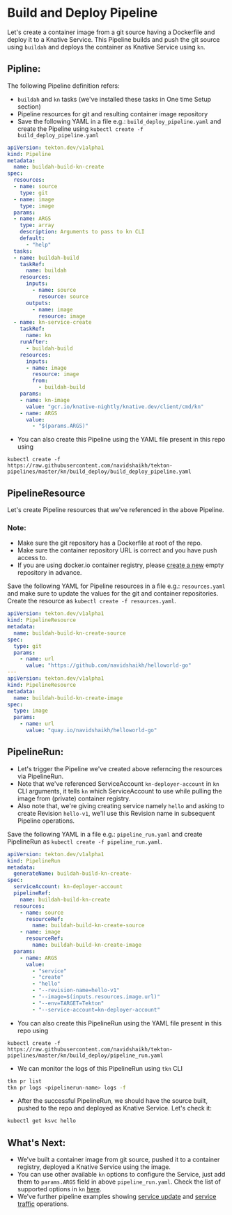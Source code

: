 # Build and Deploy Pipeline

Let's create a container image from a git source having a Dockerfile and deploy it to a Knative Service.
This Pipeline builds and push the git source using `buildah` and deploys the container as Knative Service using `kn`.

## Pipline:

The following Pipeline definition refers:
 - `buildah` and `kn` tasks (we've installed these tasks in One time Setup section)
- Pipeline resources for git and resulting container image repository
- Save the following YAML in a file e.g.: `build_deploy_pipeline.yaml` and create the Pipeline using
  `kubectl create -f build_deploy_pipeline.yaml`

```yaml
apiVersion: tekton.dev/v1alpha1
kind: Pipeline
metadata:
  name: buildah-build-kn-create
spec:
  resources:
  - name: source
    type: git
  - name: image
    type: image
  params:
  - name: ARGS
    type: array
    description: Arguments to pass to kn CLI
    default:
      - "help"
  tasks:
  - name: buildah-build
    taskRef:
      name: buildah
    resources:
      inputs:
        - name: source
          resource: source
      outputs:
        - name: image
          resource: image
  - name: kn-service-create
    taskRef:
      name: kn
    runAfter:
      - buildah-build
    resources:
      inputs:
      - name: image
        resource: image
        from:
          - buildah-build
    params:
    - name: kn-image
      value: "gcr.io/knative-nightly/knative.dev/client/cmd/kn"
    - name: ARGS
      value:
        - "$(params.ARGS)"
```

 - You can also create this Pipeline using the YAML file present in this repo using
```
kubectl create -f https://raw.githubusercontent.com/navidshaikh/tekton-pipelines/master/kn/build_deploy/build_deploy_pipeline.yaml
```
## PipelineResource

Let's create Pipeline resources that we've referenced in the above Pipeline.

### Note:
 - Make sure the git repository has a Dockerfile at root of the repo.
 - Make sure the container repository URL is correct and you have push access to.
 - If you are using docker.io container registry, please [create a new](https://hub.docker.com/repository/create) empty repository in advance.

Save the following YAML for Pipeline resources in a file e.g.: `resources.yaml` and make sure to update the values for the git and container repositories.
Create the resource as `kubectl create -f resources.yaml`.

```yaml
apiVersion: tekton.dev/v1alpha1
kind: PipelineResource
metadata:
  name: buildah-build-kn-create-source
spec:
  type: git
  params:
    - name: url
      value: "https://github.com/navidshaikh/helloworld-go"
---
apiVersion: tekton.dev/v1alpha1
kind: PipelineResource
metadata:
  name: buildah-build-kn-create-image
spec:
  type: image
  params:
    - name: url
      value: "quay.io/navidshaikh/helloworld-go"
```

## PipelineRun:

- Let's trigger the Pipeline we've created above referncing the resources via PipelineRun.
- Note that we've referenced ServiceAccount `kn-deployer-account` in `kn` CLI arguments,
  it tells `kn` which ServiceAccount to use while pulling the image from (private) container registry.
- Also note that, we're giving creating service namely `hello` and asking to create Revision
  `hello-v1`, we'll use this Revision name in subsequent Pipeline operations.

Save the following YAML in a file e.g.: `pipeline_run.yaml` and create PipelineRun as
`kubectl create -f pipeline_run.yaml`.

```yaml
apiVersion: tekton.dev/v1alpha1
kind: PipelineRun
metadata:
  generateName: buildah-build-kn-create-
spec:
  serviceAccount: kn-deployer-account
  pipelineRef:
    name: buildah-build-kn-create
  resources:
    - name: source
      resourceRef:
        name: buildah-build-kn-create-source
    - name: image
      resourceRef:
        name: buildah-build-kn-create-image
  params:
    - name: ARGS
      value:
        - "service"
        - "create"
        - "hello"
        - "--revision-name=hello-v1"
        - "--image=$(inputs.resources.image.url)"
        - "--env=TARGET=Tekton"
        - "--service-account=kn-deployer-account"
```

 - You can also create this PipelineRun using the YAML file present in this repo using
```
kubectl create -f https://raw.githubusercontent.com/navidshaikh/tekton-pipelines/master/kn/build_deploy/pipeline_run.yaml
```

- We can monitor the logs of this PipelineRun using `tkn` CLI
```bash
tkn pr list
tkn pr logs <pipelinerun-name> logs -f
```

- After the successful PipelineRun, we should have the source built, pushed to the repo and deployed as Knative Service. Let's check it:

```bash
kubectl get ksvc hello
```

## What's Next:
- We've built a container image from git source, pushed it to a container registry, deployed a Knative Service using the image.
- You can use other available `kn` options to configure the Service, just add them to `params.ARGS` field in above `pipeline_run.yaml`. Check the list of supported options in `kn` [here](https://github.com/knative/client/blob/master/docs/cmd/kn.md).
- We've further pipeline examples showing [service update](../service_update/README.md) and [service traffic](../service_traffic/README.md) operations.

